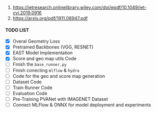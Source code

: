 1. https://ietresearch.onlinelibrary.wiley.com/doi/epdf/10.1049/iet-cvi.2019.0916
2. https://arxiv.org/pdf/1911.08947.pdf


#### TODO LIST
- [X] Overal Geometry Loss
- [X] Pretrained Backbones (VGG, RESNET)
- [X] EAST Model Implementation
- [X] Score and geo map utils Code
- [ ] Finish the `base_runner.py`
- [ ] Finish conecting `mlflow` & `hydra`
- [ ] Code for the geo and score map generation
- [ ] Dataset Code
- [ ] Train Runner Code
- [ ] Evaluation Code
- [ ] Pre-Training PVANet with IMAGENET Dataset 
- [ ] Connect MLFlow & ONNX for model deployment and experiments
